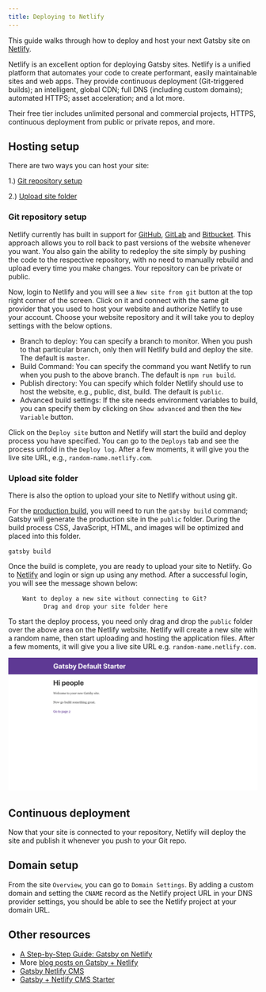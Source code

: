 ```yaml
---
title: Deploying to Netlify
---
```


This guide walks through how to deploy and host your next Gatsby site on [Netlify](https://www.netlify.com/).

Netlify is an excellent option for deploying Gatsby sites. Netlify is a unified
platform that automates your code to create performant, easily maintainable
sites and web apps. They provide continuous deployment (Git-triggered builds);
an intelligent, global CDN; full DNS (including custom domains); automated
HTTPS; asset acceleration; and a lot more.

Their free tier includes unlimited personal and commercial projects, HTTPS,
continuous deployment from public or private repos, and more.

## Hosting setup

There are two ways you can host your site:

1.) [Git repository setup](#git-repository-setup)

2.) [Upload site folder](#upload-site-folder)

### Git repository setup

Netlify currently has built in support for [GitHub](https://github.com/), [GitLab](https://about.gitlab.com/) and [Bitbucket](https://bitbucket.org/). This approach allows you to roll back to past versions of the website whenever you want. You also gain the ability to redeploy the site simply by pushing the code to the respective repository, with no need to manually rebuild and upload every time you make changes. Your repository can be private or public.

Now, login to Netlify and you will see a `New site from git` button at the top right corner of the screen. Click on it and connect with the same git provider that you used to host your website and authorize Netlify to use your account. Choose your website repository and it will take you to deploy settings with the below options.

- Branch to deploy: You can specify a branch to monitor. When you push to that particular branch, only then will Netlify build and deploy the site. The default is `master`.
- Build Command: You can specify the command you want Netlify to run when you push to the above branch. The default is `npm run build`.
- Publish directory: You can specify which folder Netlify should use to host the website, e.g., public, dist, build. The default is `public`.
- Advanced build settings: If the site needs environment variables to build, you can specify them by clicking on `Show advanced` and then the `New Variable` button.

Click on the `Deploy site` button and Netlify will start the build and deploy process you have specified. You can go to the `Deploys` tab and see the process unfold in the `Deploy log`. After a few moments, it will give you the live site URL, e.g., `random-name.netlify.com`.

### Upload site folder

There is also the option to upload your site to Netlify without using git.

For the [production build](/docs/glossary#build), you will need to run the `gatsby build` command; Gatsby will generate the production site in the `public` folder. During the build process CSS, JavaScript, HTML, and images will be optimized and placed into this folder.

```shell
gatsby build
```

Once the build is complete, you are ready to upload your site to Netlify. Go to [Netlify](https://app.netlify.com/) and login or sign up using any method. After a successful login, you will see the message shown below:

```text
    Want to deploy a new site without connecting to Git?
          Drag and drop your site folder here
```

To start the deploy process, you need only drag and drop the `public` folder over the above area on the Netlify website. Netlify will create a new site with a random name, then start uploading and hosting the application files. After a few moments, it will give you a live site URL e.g. `random-name.netlify.com`.

![alt text](./images/gatsby-default-starter.png "Gatsby Default Starter")

## Continuous deployment

Now that your site is connected to your repository, Netlify will deploy the site and publish it whenever you push to your Git repo.

## Domain setup

From the site `Overview`, you can go to `Domain Settings`. By adding a custom domain and setting the `CNAME` record as the Netlify project URL in your DNS provider settings, you should be able to see the Netlify project at your domain URL.

## Other resources

- [A Step-by-Step Guide: Gatsby on Netlify](https://www.netlify.com/blog/2016/02/24/a-step-by-step-guide-gatsby-on-netlify/)
- More [blog posts on Gatsby + Netlify](/blog/tags/netlify)
- [Gatsby Netlify CMS](/packages/gatsby-plugin-netlify-cms)
- [Gatsby + Netlify CMS Starter](https://github.com/netlify-templates/gatsby-starter-netlify-cms)
